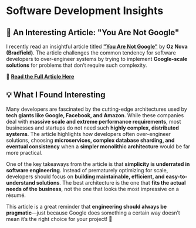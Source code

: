 # Software Development Insights  

## 📝 An Interesting Article: **"You Are Not Google"**  

I recently read an insightful article titled **["You Are Not Google"]([https://oz-nova.github.io/you-are-not-google/](https://blog.bradfieldcs.com/you-are-not-google-84912cf44afb))** by **Oz Nova (Bradfield)**. The article challenges the common tendency for software developers to over-engineer systems by trying to implement **Google-scale solutions** for problems that don’t require such complexity.  

🔗 **[Read the Full Article Here]([https://oz-nova.github.io/you-are-not-google/](https://blog.bradfieldcs.com/you-are-not-google-84912cf44afb))**  

## 💡 What I Found Interesting  

Many developers are fascinated by the cutting-edge architectures used by **tech giants like Google, Facebook, and Amazon**. While these companies deal with **massive scale and extreme performance requirements**, most businesses and startups do not need such **highly complex, distributed systems**. The article highlights how developers often over-engineer solutions, choosing **microservices, complex database sharding, and eventual consistency** when a **simpler monolithic architecture** would be far more practical.  

One of the key takeaways from the article is that **simplicity is underrated in software engineering**. Instead of prematurely optimizing for scale, developers should focus on **building maintainable, efficient, and easy-to-understand solutions**. The best architecture is the one that **fits the actual needs of the business**, not the one that looks the most impressive on a résumé.  

This article is a great reminder that **engineering should always be pragmatic**—just because Google does something a certain way doesn’t mean it’s the right choice for your project! 🚀  
